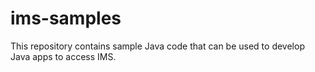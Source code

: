 # ims-samples
This repository contains sample Java code that can be used to develop Java apps to access IMS.
